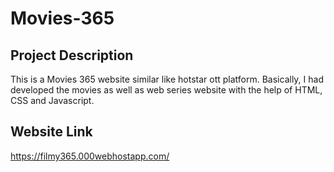 # Movies-365

## Project Description

This is a Movies 365 website similar like hotstar ott platform. Basically, I had developed the movies as well as web series website with the help of HTML, CSS and Javascript.

## Website Link
https://filmy365.000webhostapp.com/

